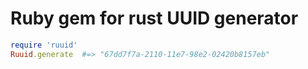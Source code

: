 # Ruby gem for rust UUID generator 

```ruby
require 'ruuid'
Ruuid.generate  #=> "67dd7f7a-2110-11e7-98e2-02420b8157eb"
```
